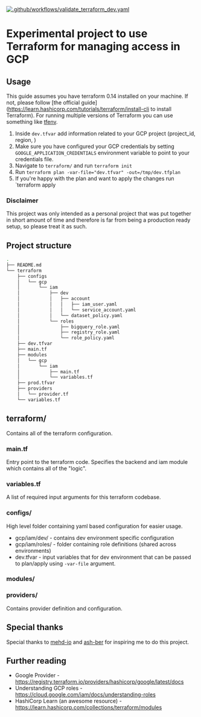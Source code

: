 [![.github/workflows/validate_terraform_dev.yaml](https://github.com/kik-kik/gcp-iam-terraform-example/actions/workflows/validate_terraform_dev.yaml/badge.svg)](https://github.com/kik-kik/gcp-iam-terraform-example/actions/workflows/validate_terraform_dev.yaml)

# Experimental project to use Terraform for managing access in GCP

## Usage
This guide assumes you have terraform 0.14 installed on your machine. If not, please follow [the official guide](https://learn.hashicorp.com/tutorials/terraform/install-cli to install Terraform). For running multiple versions of Terraform you can use something like [tfenv](https://github.com/tfutils/tfenv).

1. Inside `dev.tfvar` add information related to your GCP project (project_id, region, )
2. Make sure you have configured your GCP credentials by setting `GOOGLE_APPLICATION_CREDENTIALS` environment variable to point to your credentials file.
3. Navigate to `terraform/` and run `terraform init`
4. Run `terraform plan -var-file="dev.tfvar" -out=/tmp/dev.tfplan`
5. If you're happy with the plan and want to apply the changes run `terraform apply 

### Disclaimer
This project was only intended as a personal project that was put together in short amount of time and therefore is far from being a production ready setup, so please treat it as such.

## Project structure
``` bash
.
├── README.md
└── terraform
    ├── configs
    │   └── gcp
    │       └── iam
    │           ├── dev
    │           │   ├── account
    │           │   │   ├── iam_user.yaml
    │           │   │   └── service_account.yaml
    │           │   └── dataset_policy.yaml
    │           └── roles
    │               ├── bigquery_role.yaml
    │               ├── registry_role.yaml
    │               └── role_policy.yaml
    ├── dev.tfvar
    ├── main.tf
    ├── modules
    │   └── gcp
    │       └── iam
    │           ├── main.tf
    │           └── variables.tf
    ├── prod.tfvar
    ├── providers
    │   └── provider.tf
    └── variables.tf
```
## terraform/
Contains all of the terraform configuration.

### main.tf
Entry point to the terraform code. Specifies the backend and iam module which contains all of the "logic".

### variables.tf
A list of required input arguments for this terraform codebase.

### configs/
High level folder containing yaml based configuration for easier usage.

- gcp/iam/dev/ - contains dev environment specific configuration 
- gcp/iam/roles/ - folder containing role definitions (shared across environments)
- dev.tfvar - input variables that for dev environment that can be passed to plan/apply using `-var-file` argument.


### modules/


### providers/
Contains provider definition and configuration.

## Special thanks
Special thanks to [mehd-io](https://github.com/mehd-io) and [ash-ber](https://github.com/ash-ber) for inspiring me to do this project.

## Further reading
- Google Provider - https://registry.terraform.io/providers/hashicorp/google/latest/docs
- Understanding GCP roles - https://cloud.google.com/iam/docs/understanding-roles
- HashiCorp Learn (an awesome resource) - https://learn.hashicorp.com/collections/terraform/modules
